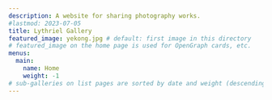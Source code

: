```yaml
---
description: A website for sharing photography works.
#lastmod: 2023-07-05
title: Lythriel Gallery
featured_image: yekong.jpg # default: first image in this directory
# featured_image on the home page is used for OpenGraph cards, etc.
menus:
  main:
    name: Home
    weight: -1
# sub-galleries on list pages are sorted by date and weight (descending)
---
```

